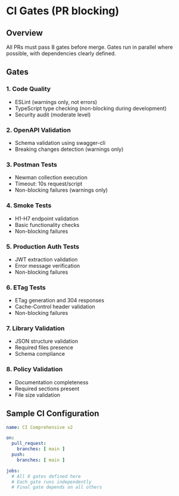 # CI Gates (PR blocking)

## Overview
All PRs must pass 8 gates before merge. Gates run in parallel where possible, with dependencies clearly defined.

## Gates

### 1. Code Quality
- ESLint (warnings only, not errors)
- TypeScript type checking (non-blocking during development)
- Security audit (moderate level)

### 2. OpenAPI Validation
- Schema validation using swagger-cli
- Breaking changes detection (warnings only)

### 3. Postman Tests
- Newman collection execution
- Timeout: 10s request/script
- Non-blocking failures (warnings only)

### 4. Smoke Tests
- H1-H7 endpoint validation
- Basic functionality checks
- Non-blocking failures

### 5. Production Auth Tests
- JWT extraction validation
- Error message verification
- Non-blocking failures

### 6. ETag Tests
- ETag generation and 304 responses
- Cache-Control header validation
- Non-blocking failures

### 7. Library Validation
- JSON structure validation
- Required files presence
- Schema compliance

### 8. Policy Validation
- Documentation completeness
- Required sections present
- File size validation

## Sample CI Configuration
```yaml
name: CI Comprehensive v2

on:
  pull_request:
    branches: [ main ]
  push:
    branches: [ main ]

jobs:
  # All 8 gates defined here
  # Each gate runs independently
  # Final gate depends on all others
```